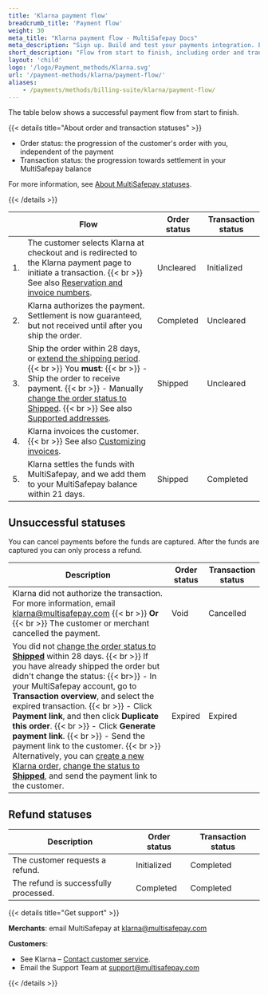 ```yaml
---
title: 'Klarna payment flow'
breadcrumb_title: 'Payment flow'
weight: 30
meta_title: "Klarna payment flow - MultiSafepay Docs"
meta_description: "Sign up. Build and test your payments integration. Explore our products and services. Use our API reference, SDKs, and wrappers. Get support."
short_description: "Flow from start to finish, including order and transaction status changes"
layout: 'child'
logo: '/logo/Payment_methods/Klarna.svg'
url: '/payment-methods/klarna/payment-flow/'
aliases:
    - /payments/methods/billing-suite/klarna/payment-flow/
---
```


The table below shows a successful payment flow from start to finish.  

{{< details title="About order and transaction statuses" >}}

- Order status: the progression of the customer's order with you, independent of the payment
- Transaction status: the progression towards settlement in your MultiSafepay balance

For more information, see [About MultiSafepay statuses](/payments/multisafepay-statuses/).

{{< /details >}}

|        | Flow      | Order status | Transaction status |
|------|---|---|------|
| 1. | The customer selects Klarna at checkout and is redirected to the Klarna payment page to initiate a transaction. {{< br >}} See also [Reservation and invoice numbers](/payments/methods/billing-suite/klarna/user-guide/reservation-and-invoice-number/). | Uncleared   | Initialized  |
| 2. | Klarna authorizes the payment. Settlement is now guaranteed, but not received until after you ship the order. | Completed  | Uncleared  |
| 3. | Ship the order within 28 days, or [extend the shipping period](/payments/methods/billing-suite/klarna/user-guide/extending-shipping-period/). {{< br >}} You **must**: {{< br >}} - Ship the order to receive payment. {{< br >}} - Manually [change the order status to Shipped](/payments/methods/billing-suite/klarna/user-guide/changing-order-status-to-shipped/). {{< br >}} See also [Supported addresses](/payments/methods/billing-suite/klarna/user-guide/supported-addresses/). | Shipped | Uncleared |
| 4. | Klarna invoices the customer. {{< br >}} See also [Customizing invoices](/payments/methods/billing-suite/klarna/user-guide/customizing-invoices/). | | |
| 5. | Klarna settles the funds with MultiSafepay, and we add them to your MultiSafepay balance within 21 days. | Shipped    | Completed  |

## Unsuccessful statuses
You can cancel payments before the funds are captured. After the funds are captured you can only process a refund.

| Description                      | Order status      | Transaction status |
|------|----|----|
| Klarna did not authorize the transaction. For more information, email <klarna@multisafepay.com> {{< br >}} **Or** {{< br >}} The customer or merchant cancelled the payment.    | Void   | Cancelled |
| You did not [change the order status to **Shipped**](/payment-methods/klarna/changing-order-status-to-shipped/) within 28 days. {{< br >}} If you have already shipped the order but didn't change the status: {{< br>}} - In your MultiSafepay account, go to **Transaction overview**, and select the expired transaction. {{< br >}} - Click **Payment link**, and then click **Duplicate this order**. {{< br >}} - Click **Generate payment link**. {{< br >}} - Send the payment link to the customer. {{< br >}} Alternatively, you can [create a new Klarna order](/api/#klarna), [change the status to **Shipped**](/payment-methods/klarna/changing-order-status-to-shipped/), and send the payment link to the customer. | Expired    | Expired    |


## Refund statuses

| Description  | Order status      | Transaction status |
|-----|----|------|
| The customer requests a refund. | Initialized    | Completed   |
| The refund is successfully processed.  | Completed      | Completed   |

{{< details title="Get support" >}} 

**Merchants**: email MultiSafepay at <klarna@multisafepay.com>

**Customers**:

- See Klarna – [Contact customer service](https://www.klarna.com/international/contact-customer-service).
- Email the Support Team at <support@multisafepay.com>


{{< /details >}}
